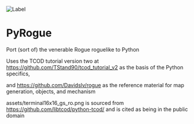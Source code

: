 ![Label](https://github.com/DerekShute/PyRogue/actions/workflows/python-app.yml/badge.svg)

# PyRogue
Port (sort of) the venerable Rogue roguelike to Python

Uses the TCOD tutorial version two at https://github.com/TStand90/tcod_tutorial_v2 as the basis of the Python specifics,

and https://github.com/Davidslv/rogue as the reference material for map generation, objects, and mechanism


assets/terminal16x16_gs_ro.png is sourced from https://github.com/libtcod/python-tcod/ and is cited as being in the public domain
